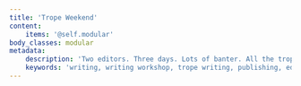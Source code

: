 ```yaml
---
title: 'Trope Weekend'
content:
    items: '@self.modular'
body_classes: modular
metadata:
    description: 'Two editors. Three days. Lots of banter. All the tropes. Increase reader engagement with a powerful, overlooked tool: tropes! Spend the weekend with your favorite editor duo, Carly Hayward and Jeni Chappelle'
    keywords: 'writing, writing workshop, trope writing, publishing, editing, writing craft, writing how-to'
---
```


